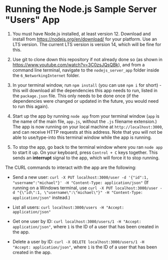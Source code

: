 # Running the Node.js Sample Server "Users" App

1. You must have Node.js installed, at least version 12. Download and install from https://nodejs.org/en/download/ for your platform. Use an LTS version. The current LTS version is version 14, which will be fine for this.

2. Use git to clone down this repository if not already done so (as shown in https://www.youtube.com/watch?v=3C0zsJQsQBk), and from a command line terminal, navigate to the `nodejs_server_app` folder inside the `6_NetworkingInternet` folder.

3. In your terminal window, run `npm install` (you can use `npm i` for short) - this will download all the dependencies this app needs to run, listed in the `package.json` file. This only needs to be done once (if the dependencies were changed or updated in the future, you would need to run this again).

4. Start up the app by running `node app` from your terminal window (`app` is the name of the main file, `app.js`, without the `.js` filename extension.) The app is now running on your local machine at `http://localhost:3000`, and can receive HTTP requests at this address. Note that you will not be able to use/type-into this terminal window while the app is running.

5. To stop the app, go back to the terminal window where you ran `node app` to start it up. On your keyboard, press `Control + C` keys together. This sends an **interrupt** signal to the app, which will force it to stop running.

The CURL commands to interact with the app are the following:

- Send a new user: `curl -X PUT localhost:3000/user -d '{"id":1, "username":"michael"}' -H "Content-Type: application/json"` (If running on a Windows terminal, use `curl -X PUT localhost:3000/user -d "{\"id\":1, \"username\":\"michael\"}" -H "Content-Type: application/json"` instead.)

- List all users: `curl localhost:3000/users -H "Accept: application/json"`

- Get one user by ID: `curl localhost:3000/users/1 -H "Accept: application/json"`, where `1` is the ID of a user that has been created in the app.

- Delete a user by ID: `curl -X DELETE localhost:3000/users/1 -H "Accept: application/json"`, where `1` is the ID of a user that has been created in the app.